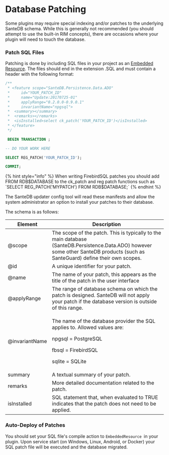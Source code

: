 # Database Patching

Some plugins may require special indexing and/or patches to the underlying SanteDB schema. While this is generally not recommended (you should attempt to use the built-in RIM concepts), there are occasions where your plugin will need to touch the database.

### Patch SQL Files

Patching is done by including SQL files in your project as an [Embedded Resource](https://ikriv.com/blog/?p=1530#:\~:text=Embedded%20Resources%20Embedded%20resources%20are%20the%20same%20as,output%20will%20have%20a%20manifest%20resource%20named%20MyProject.Texts.Guide.txt.). The files should end in the extension .SQL and must contain a header with the following format:

```sql
/** 
 * <feature scope="SanteDB.Persistence.Data.ADO" 
 *     id="YOUR_PATCH_ID" 
 *     name="Update:20170725-01" 
 *     applyRange="0.2.0.0-0.9.0.1"  
 *     invariantName="npgsql">
 *	<summary></summary>
 *	<remarks></remarks>
 *	<isInstalled>select ck_patch('YOUR_PATCH_ID')</isInstalled>
 * </feature>
 */

 BEGIN TRANSACTION ;

-- DO YOUR WORK HERE

SELECT REG_PATCH('YOUR_PATCH_ID');

COMMIT;
```

{% hint style="info" %}
When writing FirebirdSQL patches you should add FROM RDB$DATABASE to the ck_patch and reg patch functions such as `SELECT REG_PATCH('MYPATCH') FROM RDB$DATABASE;`
{% endhint %}

The SanteDB updater config tool will read these manifests and allow the system administrator an option to install your patches to their database.

The schema is as follows:

| Element        | Description                                                                                                                                                                     |
| -------------- | ------------------------------------------------------------------------------------------------------------------------------------------------------------------------------- |
| @scope         | The scope of the patch. This is typically to the main database (SanteDB.Persistence.Data.ADO) however some other SanteDB products (such as SanteGuard) define their own scopes. |
| @id            | A unique identifier for your patch.                                                                                                                                             |
| @name          | The name of your patch, this appears as the title of the patch in the user interface                                                                                            |
| @applyRange    | The range of database schema on which the patch is designed. SanteDB will not apply your patch if the database version is outside of this range.                                |
| @invariantName | <p>The name of the database provider the SQL applies to. Allowed values are:</p><p>npgsql = PostgreSQL</p><p>fbsql = FirebirdSQL</p><p>sqlite = SQLite</p>                      |
| summary        | A textual summary of your patch.                                                                                                                                                |
| remarks        | More detailed documentation related to the patch.                                                                                                                               |
| isInstalled    | SQL statement that, when evaluated to TRUE indicates that the patch does not need to be applied.                                                                                |

### Auto-Deploy of Patches

You should set your SQL file's compile action to `EmbeddedResource `in your plugin. Upon service start (on Windows, Linux, Android, or Docker) your SQL patch file will be executed and the database migrated.
